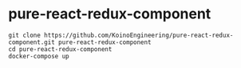# pure-react-redux-component
```
git clone https://github.com/KoinoEngineering/pure-react-redux-component.git pure-react-redux-component
cd pure-react-redux-component
docker-compose up
```
